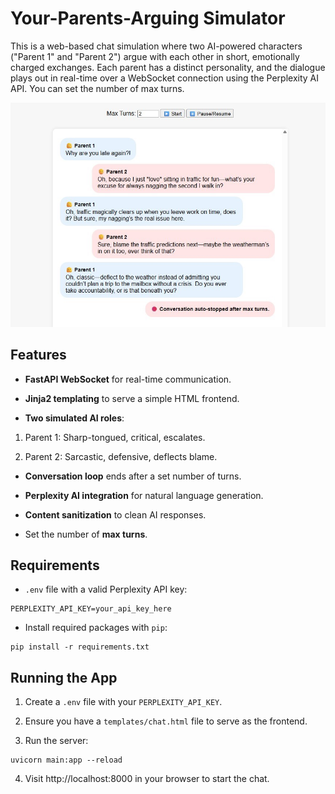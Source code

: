 # Your-Parents-Arguing Simulator
This is a web-based chat simulation where two AI-powered characters ("Parent 1" and "Parent 2") argue with each other in short, emotionally charged exchanges. Each parent has a distinct personality, and the dialogue plays out in real-time over a WebSocket connection using the Perplexity AI API. You can set the number of max turns.

![chat-example](chat_example.jpg)

## Features
* **FastAPI WebSocket** for real-time communication.

* **Jinja2 templating** to serve a simple HTML frontend.

* **Two simulated AI roles**:

1. Parent 1: Sharp-tongued, critical, escalates.

2. Parent 2: Sarcastic, defensive, deflects blame.

* **Conversation loop** ends after a set number of turns.

* **Perplexity AI integration** for natural language generation.

* **Content sanitization** to clean AI responses.
* Set the number of **max turns**.

## Requirements
* `.env` file with a valid Perplexity API key:
```
PERPLEXITY_API_KEY=your_api_key_here
```
* Install required packages with `pip`:
```
pip install -r requirements.txt
```

## Running the App
1. Create a `.env` file with your `PERPLEXITY_API_KEY`.

2. Ensure you have a `templates/chat.html` file to serve as the frontend.

3. Run the server:
```
uvicorn main:app --reload
```
4. Visit http://localhost:8000 in your browser to start the chat.